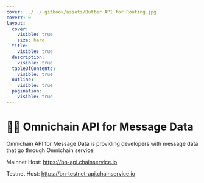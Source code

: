 ```yaml
---
cover: ../../.gitbook/assets/Butter API for Routing.jpg
coverY: 0
layout:
  cover:
    visible: true
    size: hero
  title:
    visible: true
  description:
    visible: true
  tableOfContents:
    visible: true
  outline:
    visible: true
  pagination:
    visible: true
---
```


# 👨‍💻 Omnichain API for Message Data
 
Omnichain API for Message Data is providing developers with message data that go through Omnichain service.

Mainnet Host: https://bn-api.chainservice.io

Testnet Host: https://bn-testnet-api.chainservice.io